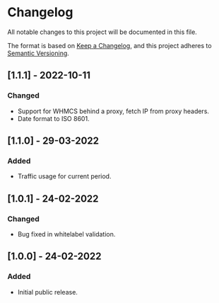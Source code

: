 # Changelog
All notable changes to this project will be documented in this file.

The format is based on [Keep a Changelog](https://keepachangelog.com/en/1.0.0/),
and this project adheres to [Semantic Versioning](https://semver.org/spec/v2.0.0.html).

## [1.1.1] - 2022-10-11
### Changed
- Support for WHMCS behind a proxy, fetch IP from proxy headers.
- Date format to ISO 8601.

## [1.1.0] - 29-03-2022
### Added
- Traffic usage for current period.

## [1.0.1] - 24-02-2022
### Changed
- Bug fixed in whitelabel validation.

## [1.0.0] - 24-02-2022
### Added
- Initial public release.
